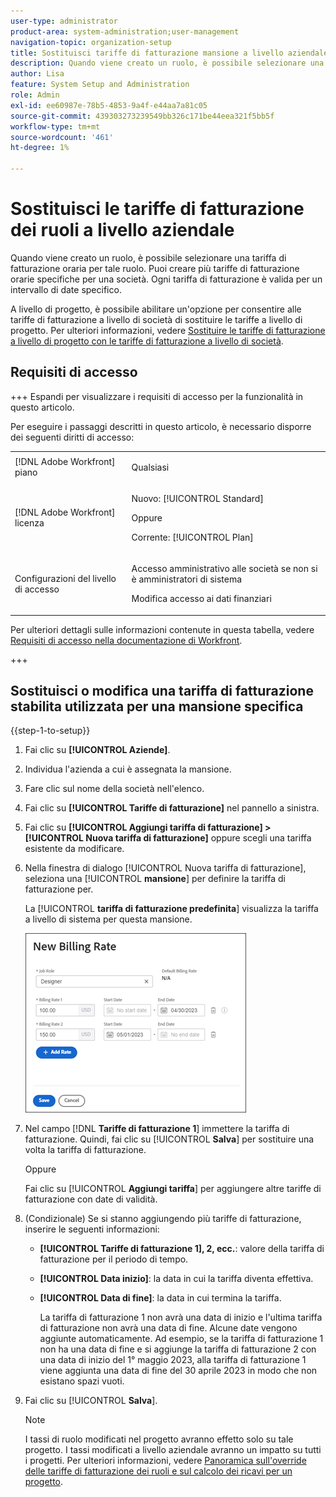 ```yaml
---
user-type: administrator
product-area: system-administration;user-management
navigation-topic: organization-setup
title: Sostituisci tariffe di fatturazione mansione a livello aziendale
description: Quando viene creato un ruolo, è possibile selezionare una tariffa di fatturazione oraria per tale ruolo. Puoi creare una tariffa di fatturazione oraria specifica per una società.
author: Lisa
feature: System Setup and Administration
role: Admin
exl-id: ee60987e-78b5-4853-9a4f-e44aa7a81c05
source-git-commit: 439303273239549bb326c171be44eea321f5bb5f
workflow-type: tm+mt
source-wordcount: '461'
ht-degree: 1%

---
```


# Sostituisci le tariffe di fatturazione dei ruoli a livello aziendale

Quando viene creato un ruolo, è possibile selezionare una tariffa di fatturazione oraria per tale ruolo. Puoi creare più tariffe di fatturazione orarie specifiche per una società. Ogni tariffa di fatturazione è valida per un intervallo di date specifico.

A livello di progetto, è possibile abilitare un&#39;opzione per consentire alle tariffe di fatturazione a livello di società di sostituire le tariffe a livello di progetto. Per ulteriori informazioni, vedere [Sostituire le tariffe di fatturazione a livello di progetto con le tariffe di fatturazione a livello di società](../../../manage-work/projects/project-finances/override-project-level-with-company-level-billing-rates.md).

## Requisiti di accesso

+++ Espandi per visualizzare i requisiti di accesso per la funzionalità in questo articolo.

Per eseguire i passaggi descritti in questo articolo, è necessario disporre dei seguenti diritti di accesso:

<table style="table-layout:auto"> 
 <col> 
 <col> 
 <tbody> 
  <tr> 
   <td role="rowheader">[!DNL Adobe Workfront] piano</td> 
   <td> <p>Qualsiasi </p> </td> 
  </tr> 
  <tr> 
   <td role="rowheader">[!DNL Adobe Workfront] licenza</td> 
   <td>
   <p>Nuovo: [!UICONTROL Standard]</p>
   <p>Oppure</p>
   <p>Corrente: [!UICONTROL Plan]</p></td> 
  </tr> 
  <tr> 
   <td role="rowheader">Configurazioni del livello di accesso</td> 
   <td> <p>Accesso amministrativo alle società se non si è amministratori di sistema</p>
   <p>Modifica accesso ai dati finanziari</p> </td> 
  </tr> 
 </tbody> 
</table>

Per ulteriori dettagli sulle informazioni contenute in questa tabella, vedere [Requisiti di accesso nella documentazione di Workfront](/help/quicksilver/administration-and-setup/add-users/access-levels-and-object-permissions/access-level-requirements-in-documentation.md).

+++

## Sostituisci o modifica una tariffa di fatturazione stabilita utilizzata per una mansione specifica

{{step-1-to-setup}}

1. Fai clic su **[!UICONTROL Aziende]**.
1. Individua l&#39;azienda a cui è assegnata la mansione.
1. Fare clic sul nome della società nell&#39;elenco.
1. Fai clic su **[!UICONTROL Tariffe di fatturazione]** nel pannello a sinistra.
1. Fai clic su **[!UICONTROL Aggiungi tariffa di fatturazione] > [!UICONTROL Nuova tariffa di fatturazione]** oppure scegli una tariffa esistente da modificare.
1. Nella finestra di dialogo [!UICONTROL Nuova tariffa di fatturazione], seleziona una [!UICONTROL **mansione**] per definire la tariffa di fatturazione per.

   La [!UICONTROL **tariffa di fatturazione predefinita**] visualizza la tariffa a livello di sistema per questa mansione.

   ![Finestra di dialogo Nuova tariffa di fatturazione](assets/date-effective-billing-rates-for-company.png)

1. Nel campo [!DNL **Tariffe di fatturazione 1**] immettere la tariffa di fatturazione. Quindi, fai clic su [!UICONTROL **Salva**] per sostituire una volta la tariffa di fatturazione.

   Oppure

   Fai clic su [!UICONTROL **Aggiungi tariffa**] per aggiungere altre tariffe di fatturazione con date di validità.

1. (Condizionale) Se si stanno aggiungendo più tariffe di fatturazione, inserire le seguenti informazioni:

   * **[!UICONTROL Tariffe di fatturazione 1], 2, ecc.**: valore della tariffa di fatturazione per il periodo di tempo.
   * **[!UICONTROL Data inizio]**: la data in cui la tariffa diventa effettiva.
   * **[!UICONTROL Data di fine]**: la data in cui termina la tariffa.

     La tariffa di fatturazione 1 non avrà una data di inizio e l&#39;ultima tariffa di fatturazione non avrà una data di fine. Alcune date vengono aggiunte automaticamente. Ad esempio, se la tariffa di fatturazione 1 non ha una data di fine e si aggiunge la tariffa di fatturazione 2 con una data di inizio del 1° maggio 2023, alla tariffa di fatturazione 1 viene aggiunta una data di fine del 30 aprile 2023 in modo che non esistano spazi vuoti.

1. Fai clic su [!UICONTROL **Salva**].

   >[!NOTE]
   >
   >I tassi di ruolo modificati nel progetto avranno effetto solo su tale progetto. I tassi modificati a livello aziendale avranno un impatto su tutti i progetti. Per ulteriori informazioni, vedere [Panoramica sull&#39;override delle tariffe di fatturazione dei ruoli e sul calcolo dei ricavi per un progetto](../../../manage-work/projects/project-finances/override-role-billing-rates-and-calculate-project-revenue.md).
